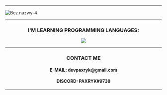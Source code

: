 
<hr>

![Bez nazwy-4](https://user-images.githubusercontent.com/118128400/216459440-4a476c57-2e21-49ba-a96f-6a3fcac5ccd8.png)

<hr>
 <h3 align="center">I'M LEARNING PROGRAMMING LANGUAGES:</h3>


<p align="center">
  <a href="https://skillicons.dev">
    <img src="https://skillicons.dev/icons?i=html,css,js,py,cpp,java" />
  </a>
</p>
<hr>
 <h3 align="center">CONTACT ME</h3>
<h4 align="center">E-MAIL: devpaxryk@gmail.com</h4>
<h4 align="center"> DISCORD: PAXRYK#9738</h4>
<hr>
